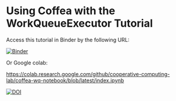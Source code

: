 # Using Coffea with the WorkQueueExecutor Tutorial

Access this tutorial in Binder by the following URL:

[![Binder](https://mybinder.org/badge_logo.svg)](https://mybinder.org/v2/gh/cooperative-computing-lab/coffea-wq-notebook.git/latest?labpath=index.ipynb)

Or Google colab:

https://colab.research.google.com/github/cooperative-computing-lab/coffea-wq-notebook/blob/latest/index.ipynb




[![DOI](https://zenodo.org/badge/518830455.svg)](https://zenodo.org/badge/latestdoi/518830455)
